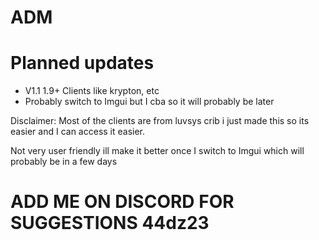 # ADM

# Planned updates
* V1.1 1.9+ Clients like krypton, etc
* Probably switch to Imgui but I cba so it will probably be later


Disclaimer: Most of the clients are from luvsys crib i just made this so its easier and I can access it easier.

Not very user friendly ill make it better once I switch to Imgui which will probably be in a few days 

# ADD ME ON DISCORD FOR SUGGESTIONS 44dz23
